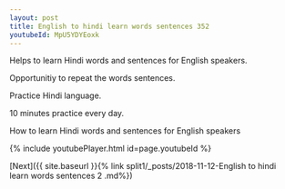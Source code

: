 ```yaml
---
layout: post
title: English to hindi learn words sentences 352 
youtubeId: MpU5YDYEoxk
---
```

 
 
Helps to learn Hindi words and sentences for English speakers.

Opportunitiy to repeat the words sentences. 

Practice Hindi language. 
 
10 minutes practice every day. 
 
How to learn Hindi words and sentences for English speakers 
 
{% include youtubePlayer.html id=page.youtubeId %}
 
 
[Next]({{ site.baseurl }}{% link  split1/_posts/2018-11-12-English to hindi learn words sentences 2 .md%})
 
